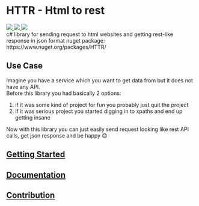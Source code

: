 # HTTR - Html to rest


<a href="https://github.com/jakubbinter/HTTR/blob/master/LICENSE">
  <img src="https://shields.io/github/license/jakubbinter/HTTR"/>
</a>
<a href="https://www.nuget.org/packages/HTTR">
  <img src="https://shields.io/nuget/v/HTTR"/>
</a>
<a href="https://www.nuget.org/packages/HTTR">
  <img src="https://shields.io/nuget/dt/HTTR"/>
</a> 
<br/>
c# library for sending request to html websites and getting rest-like response in json format  
nuget package: https://www.nuget.org/packages/HTTR/

## Use Case
Imagine you have a service which you want to get data from but it does not have any API.  
Before this library you had basically 2 options:
1) if it was some kind of project for fun you probably just quit the project
2) if it was serious project you started digging in to xpaths and end up getting insane

Now with this library you can just easily send request looking like rest API calls, get json response and be happy 😊  

## [Getting Started](Docs/Getting_Started.md)

## [Documentation](Docs/Documentation.md)

## [Contribution](./CONTRIBUTING.md)

